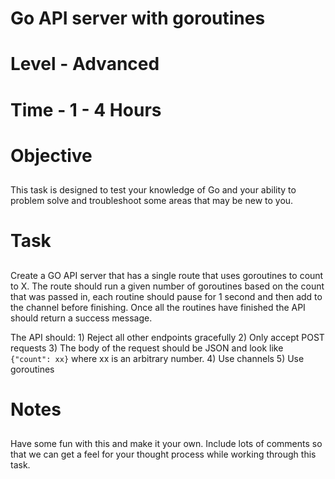 ##
# Go API server with goroutines
#
#
# Level -   Advanced
# Time  -   1 - 4 Hours
#
#
# Objective
##

This task is designed to test your knowledge of Go and your ability to problem solve and troubleshoot some areas that may be new to you.

##
# Task
##

Create a GO API server that has a single route that uses goroutines to count to X. The route should run a given number of goroutines based 
on the count that was passed in, each routine should pause for 1 second and then add to the channel before finishing. Once all the routines
have finished the API should return a success message.

The API should:
    1) Reject all other endpoints gracefully
    2) Only accept POST requests
    3) The body of the request should be JSON and look like ```{"count": xx}``` where xx is an arbitrary number.
    4) Use channels
    5) Use goroutines


##
# Notes
##

Have some fun with this and make it your own.
Include lots of comments so that we can get a feel for your thought process while working through this task.